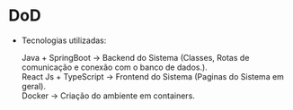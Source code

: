 
# DoD


- Tecnologias utilizadas:

    Java + SpringBoot -> Backend do Sistema (Classes, Rotas de comunicação e conexão com o banco de dados.). <br>
    React Js + TypeScript -> Frontend do Sistema (Paginas do Sistema em geral). <br>
    Docker -> Criação do ambiente em containers.

